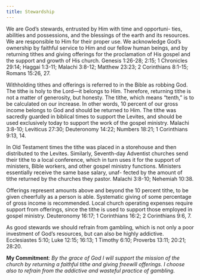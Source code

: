 ```yaml
---
title: Stewardship
---
```


We are God’s stewards, entrusted by Him with time and opportuni- ties, abilities and possessions, and the blessings of the earth and its resources. We are responsible to Him for their proper use. We acknowledge God’s ownership by faithful service to Him and our fellow human beings, and by returning tithes and giving offerings for the proclamation of His gospel and the support and growth of His church. Genesis 1:26-28; 2:15; 1 Chronicles 29:14; Haggai 1:3-11; Malachi 3:8-12; Matthew 23:23; 2 Corinthians 8:1-15; Romans 15:26, 27.

Withholding tithes and offerings is referred to in the Bible as robbing God. The tithe is holy to the Lord—it belongs to Him. Therefore, returning tithe is not a matter of generosity, but honesty. The tithe, which means “tenth,” is to be calculated on our increase. In other words, 10 percent of our gross income belongs to God and should be returned to Him. The tithe was sacredly guarded in biblical times to support the Levites, and should be used exclusively today to support the work of the gospel ministry. Malachi 3:8-10; Leviticus 27:30; Deuteronomy 14:22; Numbers 18:21; 1 Corinthians 9:13, 14.

In Old Testament times the tithe was placed in a storehouse and then distributed to the Levites. Similarly, Seventh-day Adventist churches send their tithe to a local conference, which in turn uses it for the support of ministers, Bible workers, and other gospel ministry functions. Ministers essentially receive the same base salary, unaf- fected by the amount of tithe returned by the churches they pastor. Malachi 3:8-10; Nehemiah 10:38.

Offerings represent amounts above and beyond the 10 percent tithe, to be given cheerfully as a person is able. Systematic giving of some percentage of gross income is recommended. Local church operating expenses require support from offerings, since the tithe is used to support those employed in gospel ministry. Deuteronomy 16:17; 1 Corinthians 16:2; 2 Corinthians 9:6, 7.

As good stewards we should refrain from gambling, which is not only a poor investment of God’s resources, but can also be highly addictive. Ecclesiastes 5:10; Luke 12:15; 16:13; 1 Timothy 6:10; Proverbs 13:11; 20:21; 28:20.

**My Commitment**: _By the grace of God I will support the mission of the church by returning a faithful tithe and giving freewill offerings. I choose also to refrain from the addictive and wasteful practice of gambling._